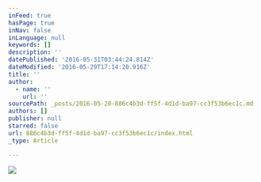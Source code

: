 ```yaml
---
inFeed: true
hasPage: true
inNav: false
inLanguage: null
keywords: []
description: ''
datePublished: '2016-05-31T03:44:24.814Z'
dateModified: '2016-05-29T17:14:20.916Z'
title: ''
author:
  - name: ''
    url: ''
sourcePath: _posts/2016-05-20-886c4b3d-ff5f-4d1d-ba97-cc3f53b6ec1c.md
authors: []
publisher: null
starred: false
url: 886c4b3d-ff5f-4d1d-ba97-cc3f53b6ec1c/index.html
_type: Article

---
```

![](https://s3-us-west-2.amazonaws.com/the-grid-img/p/bc1689f6a5bd5091d78a7ee065ab5e938592ab26.jpg)